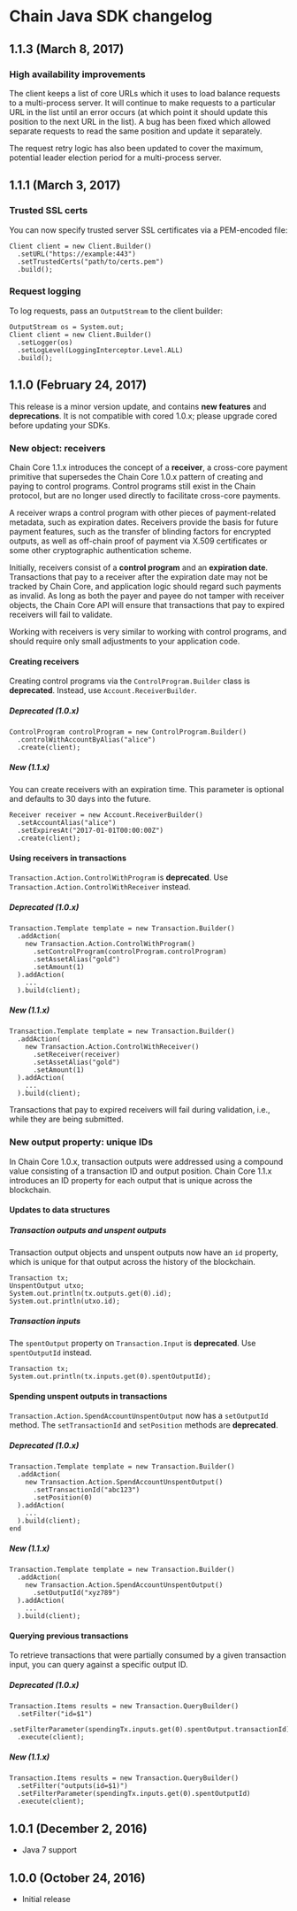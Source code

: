 # Chain Java SDK changelog

## 1.1.3 (March 8, 2017)

### High availability improvements

The client keeps a list of core URLs which it uses to load balance requests to a multi-process server. It will continue to make
requests to a particular URL in the list until an error occurs (at which point it should update this position to the next URL in the list).
A bug has been fixed which allowed separate requests to read the same position and update it separately.

The request retry logic has also been updated to cover the maximum, potential leader election period for a multi-process server.

## 1.1.1 (March 3, 2017)

### Trusted SSL certs

You can now specify trusted server SSL certificates via a PEM-encoded file:

```
Client client = new Client.Builder()
  .setURL("https://example:443")
  .setTrustedCerts("path/to/certs.pem")
  .build();
```

### Request logging

To log requests, pass an `OutputStream` to the client builder:

```
OutputStream os = System.out;
Client client = new Client.Builder()
  .setLogger(os)
  .setLogLevel(LoggingInterceptor.Level.ALL)
  .build();
```

## 1.1.0 (February 24, 2017)

This release is a minor version update, and contains **new features** and **deprecations**. It is not compatible with cored 1.0.x; please upgrade cored before updating your SDKs.

### New object: receivers

Chain Core 1.1.x introduces the concept of a **receiver**, a cross-core payment primitive that supersedes the Chain Core 1.0.x pattern of creating and paying to control programs. Control programs still exist in the Chain protocol, but are no longer used directly to facilitate cross-core payments.

A receiver wraps a control program with other pieces of payment-related metadata, such as expiration dates. Receivers provide the basis for future payment features, such as the transfer of blinding factors for encrypted outputs, as well as off-chain proof of payment via X.509 certificates or some other cryptographic authentication scheme.

Initially, receivers consist of a **control program** and an **expiration date**. Transactions that pay to a receiver after the expiration date may not be tracked by Chain Core, and application logic should regard such payments as invalid. As long as both the payer and payee do not tamper with receiver objects, the Chain Core API will ensure that transactions that pay to expired receivers will fail to validate.

Working with receivers is very similar to working with control programs, and should require only small adjustments to your application code.

#### Creating receivers

Creating control programs via the `ControlProgram.Builder` class is **deprecated**. Instead, use `Account.ReceiverBuilder`.

##### Deprecated (1.0.x)

```
ControlProgram controlProgram = new ControlProgram.Builder()
  .controlWithAccountByAlias("alice")
  .create(client);
```

##### New (1.1.x)

You can create receivers with an expiration time. This parameter is optional and defaults to 30 days into the future.

```
Receiver receiver = new Account.ReceiverBuilder()
  .setAccountAlias("alice")
  .setExpiresAt("2017-01-01T00:00:00Z")
  .create(client);
```

#### Using receivers in transactions

`Transaction.Action.ControlWithProgram` is **deprecated**. Use `Transaction.Action.ControlWithReceiver` instead.

##### Deprecated (1.0.x)

```
Transaction.Template template = new Transaction.Builder()
  .addAction(
    new Transaction.Action.ControlWithProgram()
      .setControlProgram(controlProgram.controlProgram)
      .setAssetAlias("gold")
      .setAmount(1)
  ).addAction(
    ...
  ).build(client);
```

##### New (1.1.x)

```
Transaction.Template template = new Transaction.Builder()
  .addAction(
    new Transaction.Action.ControlWithReceiver()
      .setReceiver(receiver)
      .setAssetAlias("gold")
      .setAmount(1)
  ).addAction(
    ...
  ).build(client);
```

Transactions that pay to expired receivers will fail during validation, i.e., while they are being submitted.

### New output property: unique IDs

In Chain Core 1.0.x, transaction outputs were addressed using a compound value consisting of a transaction ID and output position. Chain Core 1.1.x introduces an ID property for each output that is unique across the blockchain.

#### Updates to data structures

##### Transaction outputs and unspent outputs

Transaction output objects and unspent outputs now have an `id` property, which is unique for that output across the history of the blockchain.

```
Transaction tx;
UnspentOutput utxo;
System.out.println(tx.outputs.get(0).id);
System.out.println(utxo.id);
```

##### Transaction inputs

The `spentOutput` property on `Transaction.Input` is **deprecated**. Use `spentOutputId` instead.

```
Transaction tx;
System.out.println(tx.inputs.get(0).spentOutputId);
```

#### Spending unspent outputs in transactions

`Transaction.Action.SpendAccountUnspentOutput` now has a `setOutputId` method. The `setTransactionId` and `setPosition` methods are **deprecated**.

##### Deprecated (1.0.x)

```
Transaction.Template template = new Transaction.Builder()
  .addAction(
    new Transaction.Action.SpendAccountUnspentOutput()
      .setTransactionId("abc123")
      .setPosition(0)
  ).addAction(
    ...
  ).build(client);
end
```

##### New (1.1.x)

```
Transaction.Template template = new Transaction.Builder()
  .addAction(
    new Transaction.Action.SpendAccountUnspentOutput()
      .setOutputId("xyz789")
  ).addAction(
    ...
  ).build(client);
```

#### Querying previous transactions

To retrieve transactions that were partially consumed by a given transaction input, you can query against a specific output ID.

##### Deprecated (1.0.x)

```
Transaction.Items results = new Transaction.QueryBuilder()
  .setFilter("id=$1")
  .setFilterParameter(spendingTx.inputs.get(0).spentOutput.transactionId)
  .execute(client);
```

##### New (1.1.x)

```
Transaction.Items results = new Transaction.QueryBuilder()
  .setFilter("outputs(id=$1)")
  .setFilterParameter(spendingTx.inputs.get(0).spentOutputId)
  .execute(client);
```

## 1.0.1 (December 2, 2016)<a name="1.0.1"></a>

* Java 7 support

## 1.0.0 (October 24, 2016)

* Initial release
